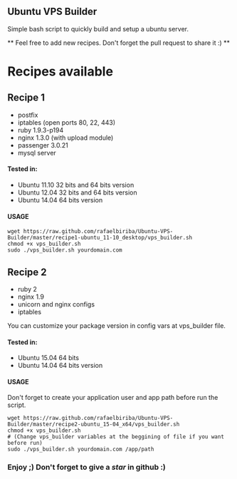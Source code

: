 ## Ubuntu VPS Builder
Simple bash script to quickly build and setup a ubuntu server.

** Feel free to add new recipes. Don't forget the pull request to share it :) **

# Recipes available
## Recipe 1
- postfix
- iptables (open ports 80, 22, 443)
- ruby 1.9.3-p194
- nginx 1.3.0 (with upload module)
- passenger 3.0.21
- mysql server

#### Tested in:

- Ubuntu 11.10 32 bits and 64 bits version
- Ubuntu 12.04 32 bits and 64 bits version
- Ubuntu 14.04 64 bits version

#### USAGE
    wget https://raw.github.com/rafaelbiriba/Ubuntu-VPS-Builder/master/recipe1-ubuntu_11-10_desktop/vps_builder.sh
    chmod +x vps_builder.sh
    sudo ./vps_builder.sh yourdomain.com

## Recipe 2
- ruby 2
- nginx 1.9
- unicorn and nginx configs
- iptables

You can customize your package version in config vars at vps_builder file.

#### Tested in:

- Ubuntu 15.04 64 bits
- Ubuntu 14.04 64 bits version

#### USAGE
  Don't forget to create your application user and app path before run the script.

    wget https://raw.github.com/rafaelbiriba/Ubuntu-VPS-Builder/master/recipe2-ubuntu_15-04_x64/vps_builder.sh
    chmod +x vps_builder.sh
    # (Change vps_builder variables at the beggining of file if you want before run)
    sudo ./vps_builder.sh yourdomain.com /app/path

### Enjoy ;) Don't forget to give a *star* in github :)
